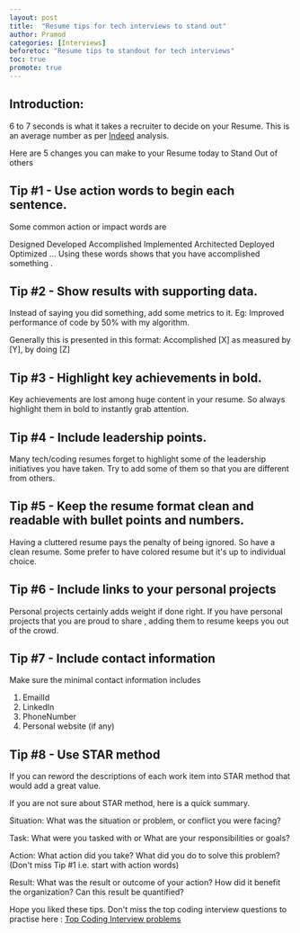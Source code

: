 ```yaml
---
layout: post
title:  "Resume tips for tech interviews to stand out"
author: Pramod
categories: [Interviews]
beforetoc: "Resume tips to standout for tech interviews"
toc: true
promote: true
---
```


## Introduction: 

6 to 7 seconds is what it takes a recruiter to decide on your Resume. This is an average number as per [Indeed](https://www.indeed.com/career-advice/resumes-cover-letters/how-long-do-employers-look-at-resumes#:~:text=On%20average%2C%20employers%20look%20at,for%20only%20a%20few%20seconds.) analysis. 

Here are 5 changes you can make to your Resume today to Stand Out of others

## Tip #1 - Use action words to begin each sentence.
Some common action or impact words are

Designed
Developed
Accomplished
Implemented
Architected
Deployed
Optimized
...
Using these words shows that you have accomplished something .


## Tip #2 - Show results with supporting data.
Instead of saying you did something, add some metrics to it.
Eg: Improved performance of code by 50% with my algorithm.

Generally this is presented in this format:
Accomplished [X] as measured by [Y], by doing [Z]

## Tip #3 - Highlight key achievements in bold.
Key achievements are lost among huge content in your resume. So always highlight them in bold to instantly grab attention.

## Tip #4 - Include leadership points.
Many tech/coding resumes forget to highlight some of the leadership initiatives you have taken. Try to add some of them so that you are different from others.

## Tip #5 - Keep the resume format clean and readable with bullet points and numbers.
Having a cluttered resume pays the penalty of being ignored. So have a clean resume. Some prefer to have colored resume but it's up to individual choice.

## Tip #6 - Include links to your personal projects
Personal projects certainly adds weight if done right. If you have personal projects that you are proud to share , adding them to resume keeps you out of the crowd. 

## Tip #7 - Include contact information
Make sure the minimal contact information includes 
1. EmailId 
2. LinkedIn
3. PhoneNumber
4. Personal website (if any)

## Tip #8 - Use STAR method

If you can reword the descriptions of each work item into STAR method that would add a great value. 

If you are not sure about STAR method, here is a quick summary. 

Situation: What was the situation or problem, or conflict you were facing?

Task: What were you tasked with or What are your responsibilities or goals?

Action: What action did you take? What did you do to solve this problem? (Don't miss Tip #1 i.e. start with action words)

Result: What was the result or outcome of your action? How did it benefit the organization? Can this result be quantified?

Hope you liked these tips. Don't miss the top coding interview questions to practise here : [Top Coding Interview problems](https://tipseason.com/coding-interviews.html)

